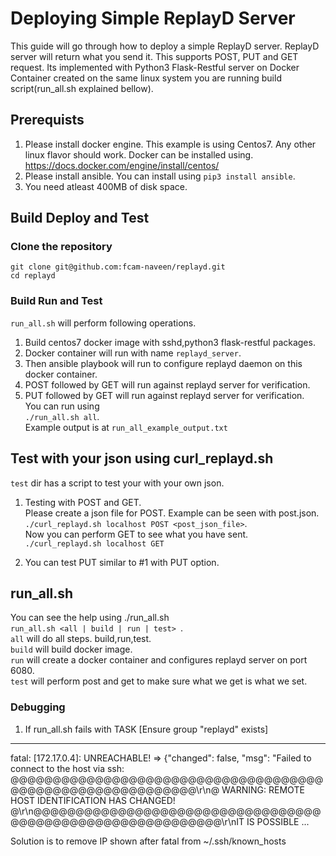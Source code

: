 # Deploying Simple ReplayD Server
This guide will go through how to deploy a simple ReplayD server. ReplayD server will return what you send it. 
This supports POST, PUT and GET request.
Its implemented with Python3 Flask-Restful server on Docker Container created on the same linux system you are running build script(run_all.sh explained bellow).

## Prerequists
1. Please install docker engine. This example is using Centos7. Any other linux flavor should work.
Docker can be installed using. https://docs.docker.com/engine/install/centos/
2. Please install ansible. 
You can install using ```pip3 install ansible```.
3. You need atleast 400MB of disk space.

## Build Deploy and Test
### Clone the repository
```git clone git@github.com:fcam-naveen/replayd.git ``` <br />
```cd replayd```

### Build Run and Test
```run_all.sh``` will perform following operations.
1. Build centos7 docker image with sshd,python3 flask-restful packages. 
2. Docker container will run with name ```replayd_server```.
3. Then ansible playbook will run to configure replayd daemon on this docker container.
4. POST followed by GET will run against replayd server for verification.
5. PUT followed by GET will run against replayd server for verification.\
You can run using\
```./run_all.sh all```.   
Example output is at ```run_all_example_output.txt```

## Test with your json using curl_replayd.sh
```test``` dir has a script to test your with your own json.  
1. Testing with POST and GET.  
Please create a json file for POST. Example can be seen with post.json.  
```./curl_replayd.sh localhost POST <post_json_file>```.  
Now you can perform GET to see what you have sent.  
```./curl_replayd.sh localhost GET``` <br />  

2. You can test PUT similar to #1 with PUT option.

## run_all.sh
You can see the help using
./run_all.sh  
```run_all.sh <all | build | run | test> ```.  
```all``` will do all steps. build,run,test.  
```build``` will build docker image.  
```run``` will create a docker container and configures replayd server on port 6080.  
```test``` will perform post and get to make sure what we get is what we set.  

### Debugging
1. If run_all.sh fails with
TASK [Ensure group "replayd" exists]
****************************************************************************************************************************************
fatal: [172.17.0.4]: UNREACHABLE! => {"changed": false, "msg": "Failed to connect to the host via ssh:
@@@@@@@@@@@@@@@@@@@@@@@@@@@@@@@@@@@@@@@@@@@@@@@@@@@@@@@@@@@\r\n@    WARNING: REMOTE HOST IDENTIFICATION HAS CHANGED!
@\r\n@@@@@@@@@@@@@@@@@@@@@@@@@@@@@@@@@@@@@@@@@@@@@@@@@@@@@@@@@@@\r\nIT IS POSSIBLE ...

Solution is to remove IP shown after fatal from ~/.ssh/known_hosts
